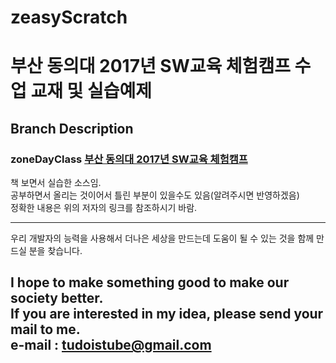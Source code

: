 # zeasyScratch  
부산 동의대 2017년 SW교육 체험캠프 수업 교재 및 실습예제  
===================================================================

## Branch Description  

### zoneDayClass [부산 동의대 2017년 SW교육 체험캠프](https://docs.google.com/presentation/d/1jUYPM-wE0qx0lMQrAJa72BM6nJYsKJKsy-M7IyXvdBk/edit?usp=sharing "부산 동의대 2017년 SW교육 체험캠프" )  


    
책 보면서 실습한 소스임.  
공부하면서 올리는 것이어서 틀린 부분이 있을수도 있음(알려주시면 반영하겠음)  
정확한 내용은 위의 저자의 링크를 참조하시기 바람.  

---
우리 개발자의 능력을 사용해서 더나은 세상을 만드는데 도움이 될 수 있는 것을
함께 만드실 분을 찾습니다.

I hope to make something good to make our society better.  
If you are interested in my idea, please send your mail to me.  
e-mail : tudoistube@gmail.com
---
